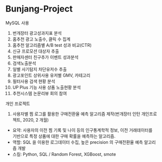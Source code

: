 # Bunjang-Project

MySQL 사용
1. 번개장터 광고성과지표 분석
2. 홈추천 광고 노출수, 클릭 수 집계
3. 홈추천 알고리즘별 A/B test 성과 비교(CTR)
4. 신규 프로모션 대상자 추출
5. 판매자센터 친구추가 이벤트 성과분석
6. 검색노출분석
7. 일별 사기탐지 차단유저수 추출
8. 광고포인트 상위사용 유저별 GMV, 카테고리
9. 필터사용 검색 현황 분석
10. UP Plus 기능 사용 상품 노출현황 분석
11. 추천시스템 논문리뷰 회의 참여

개인 프로젝트
1. 사용자별 찜 로그를 활용한 구매전환율 예측 알고리즘 제작(번개장터 인턴 개인프로젝트, 2020, 2 개월)
  - 요약: 사용자의 이전 찜 기록 및 나이 등의 인구통계학적 정보, 이전 거래데이터를 기반으로 특정 상품에 대한 구매 확률을 예측하는 알고리즘.
  - 역할: SQL 을 이용한 로그데이터 수집, 높은 precision 의 구매전환율 예측 알고리즘 개발
  - 스킬: Python, SQL / Random Forest, XGBoost, smote
